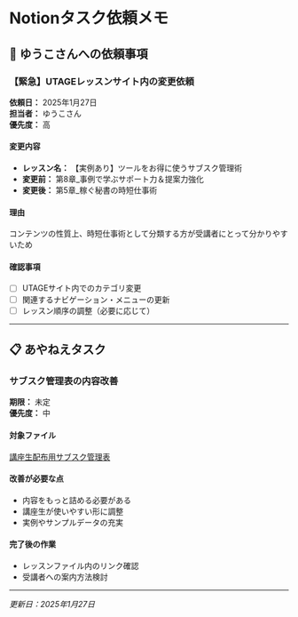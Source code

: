 # Notionタスク依頼メモ

## 🎯 ゆうこさんへの依頼事項

### 【緊急】UTAGEレッスンサイト内の変更依頼
**依頼日：** 2025年1月27日  
**担当者：** ゆうこさん  
**優先度：** 高

#### 変更内容
- **レッスン名：** 【実例あり】ツールをお得に使うサブスク管理術
- **変更前：** 第8章_事例で学ぶサポート力＆提案力強化
- **変更後：** 第5章_稼ぐ秘書の時短仕事術

#### 理由
コンテンツの性質上、時短仕事術として分類する方が受講者にとって分かりやすいため

#### 確認事項
- [ ] UTAGEサイト内でのカテゴリ変更
- [ ] 関連するナビゲーション・メニューの更新
- [ ] レッスン順序の調整（必要に応じて）

---

## 📋 あやねえタスク

### サブスク管理表の内容改善
**期限：** 未定  
**優先度：** 中

#### 対象ファイル
[講座生配布用サブスク管理表](https://docs.google.com/spreadsheets/d/1nD-IGN-qACgqQkhBuxmOIUksPE2JBDfbxPASB9ZEDog/edit?gid=1911665571#gid=1911665571)

#### 改善が必要な点
- 内容をもっと詰める必要がある
- 講座生が使いやすい形に調整
- 実例やサンプルデータの充実

#### 完了後の作業
- レッスンファイル内のリンク確認
- 受講者への案内方法検討

---

*更新日：2025年1月27日*
